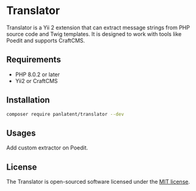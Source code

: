 Translator
===========

Translator is a Yii 2 extension that can extract message strings from PHP source code and Twig templates. 
It is designed to work with tools like Poedit and supports CraftCMS.

Requirements
------------
+ PHP 8.0.2 or later
+ Yii2 or CraftCMS

Installation
------------

```bash
composer require panlatent/translator --dev
```

Usages
------

Add custom extractor on Poedit.

License
-------
The Translator is open-sourced software licensed under the [MIT license](http://opensource.org/licenses/MIT).